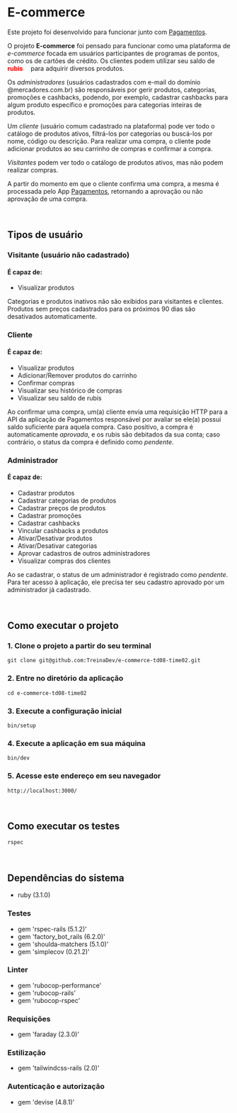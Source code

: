 # E-commerce

Este projeto foi desenvolvido para funcionar junto com [Pagamentos](https://github.com/TreinaDev/pagamentos-td08-time02).

O projeto **E-commerce** foi pensado para funcionar como uma plataforma de _e-commerce_ focada em usuários participantes de programas de pontos, como os de cartões de crédito. Os clientes podem utilizar seu saldo de <span style="color:red">**rubis**</span> <img src="https://cdn.emojidex.com/emoji/seal/Ruby.png" width="10px"> para adquirir diversos produtos.

Os _administradores_ (usuários cadastrados com e-mail do domínio @mercadores.com.br) são responsáveis por gerir produtos, categorias, promoções e cashbacks, podendo, por exemplo, cadastrar cashbacks para algum produto específico e promoções para categorias inteiras de produtos.

Um _cliente_ (usuário comum cadastrado na plataforma) pode ver todo o catálogo de produtos ativos, filtrá-los por categorias ou buscá-los por nome, código ou descrição. Para realizar uma compra, o cliente pode adicionar produtos ao seu carrinho de compras e confirmar a compra.

_Visitantes_ podem ver todo o catálogo de produtos ativos, mas não podem realizar compras.

A partir do momento em que o cliente confirma uma compra, a mesma é processada pelo App [Pagamentos](https://github.com/TreinaDev/pagamentos-td08-time02), retornando a aprovação ou não aprovação de uma compra.

</br>

## Tipos de usuário

### **Visitante (usuário não cadastrado)**

#### **É capaz de:**

- Visualizar produtos

Categorias e produtos inativos não são exibidos para visitantes e clientes. Produtos sem preços cadastrados para os próximos 90 dias são desativados automaticamente.

### **Cliente**

#### **É capaz de:**

- Visualizar produtos
- Adicionar/Remover produtos do carrinho
- Confirmar compras
- Visualizar seu histórico de compras
- Visualizar seu saldo de rubis

Ao confirmar uma compra, um(a) cliente envia uma requisição HTTP para a API da aplicação de Pagamentos responsável por avaliar se ele(a) possui saldo suficiente para aquela compra. Caso positivo, a compra é automaticamente _aprovada_, e os rubis são debitados da sua conta; caso contrário, o status da compra é definido como _pendente_.

### **Administrador**

#### **É capaz de:**

- Cadastrar produtos
- Cadastrar categorias de produtos
- Cadastrar preços de produtos
- Cadastrar promoções
- Cadastrar cashbacks
- Vincular cashbacks a produtos
- Ativar/Desativar produtos
- Ativar/Desativar categorias
- Aprovar cadastros de outros administradores
- Visualizar compras dos clientes

Ao se cadastrar, o status de um administrador é registrado como _pendente_. Para ter acesso à aplicação, ele precisa ter seu cadastro aprovado por um administrador já cadastrado.

</br>

## Como executar o projeto

### 1. Clone o projeto a partir do seu terminal

```text
git clone git@github.com:TreinaDev/e-commerce-td08-time02.git
```

### 2. Entre no diretório da aplicação

```text
cd e-commerce-td08-time02
```

### 3. Execute a configuração inicial

```text
bin/setup
```

### 4. Execute a aplicação em sua máquina

```text
bin/dev
```

### 5. Acesse este endereço em seu navegador

```text
http://localhost:3000/
```

</br>

## Como executar os testes

```text
rspec
```

</br>

## Dependências do sistema

- ruby (3.1.0)

### Testes

- gem 'rspec-rails (5.1.2)'
- gem 'factory_bot_rails (6.2.0)'
- gem 'shoulda-matchers (5.1.0)'
- gem 'simplecov (0.21.2)'

### Linter

- gem 'rubocop-performance'
- gem 'rubocop-rails'
- gem 'rubocop-rspec'

### Requisições

- gem 'faraday (2.3.0)'

### Estilização

- gem 'tailwindcss-rails (2.0)'

### Autenticação e autorização

- gem 'devise (4.8.1)'
